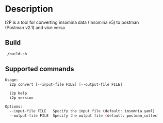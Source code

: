 # Description

I2P is a tool for converting insomina data (Insomina v5) to postman (Postman v2.1) and vice versa

## Build


```bash
./build.sh
```


## Supported commands

```bash
Usage:
  i2p convert [--input-file FILE] [--output-file FILE]

  i2p help
  i2p version

Options:
  --input-file FILE   Specify the input file (default: insomnia.yaml)
  --output-file FILE  Specify the output file (default: postman_collection.json)
```
